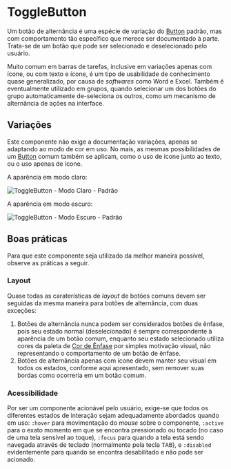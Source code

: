 # ToggleButton

Um botão de alternância é uma espécie de variação do [Button](./button.md) padrão, mas com comportamento tão específico que merece ser documentado à parte. Trata-se de um botão que pode ser selecionado e deselecionado pelo usuário.

Muito comum em barras de tarefas, inclusive em variações apenas com ícone, ou com texto e ícone, é um tipo de usabilidade de conhecimento quase generalizado, por causa de _softwares_ como Word e Excel. Também é eventualmente utilizado em grupos, quando selecionar um dos botões do grupo automaticamente de-seleciona os outros, como um mecanismo de alternância de ações na interface.

## Variações

Este componente não exige a documentação variações, apenas se adaptando ao modo de cor em uso. No mais, as mesmas possibilidades de um [Button](./button.md) comum também se aplicam, como o uso de ícone junto ao texto, ou o uso apenas de ícone.

A aparência em modo claro:

![ToggleButton - Modo Claro - Padrão](~@source/assets/images/component-togglebutton-light-standard.png)

A aparência em modo escuro:

![ToggleButton - Modo Escuro - Padrão](~@source/assets/images/component-togglebutton-dark-standard.png)

## Boas práticas

Para que este componente seja utilizado da melhor maneira possível, observe as práticas a seguir.

### Layout

Quase todas as caraterísticas de _layout_ de botões comuns devem ser seguidas da mesma maneira para botões de alternância, com duas exceções:

1. Botões de alternância nunca podem ser considerados botões de ênfase, pois seu estado normal (deselecionado) é sempre correspondente à aparência de um botão comum, enquanto seu estado selecionado utiliza cores da paleta de [Cor de Ênfase](../guia-visual/cores.md#paleta-de-cor-de-ênfase) por simples motivação visual, não representando o comportamento de um botão de ênfase.
2. Botões de alternância apenas com ícone devem manter seu visual em todos os estados, conforme aqui apresentado, sem remover suas bordas como ocorreria em um botão comum.

### Acessibilidade

Por ser um componente acionável pelo usuário, exige-se que todos os diferentes estados de interação sejam adequadamente abordados quando em uso: `:hover` para movimentação do _mouse_ sobre o componente, `:active` para o exato momento em que se encontra pressionado ou tocado (no caso de uma tela sensível ao toque), `:focus` para quando a tela está sendo navegada através de teclado (normalmente pela tecla <kbd>TAB</kbd>), e `:disabled` evidentemente para quando se encontra desabilitado e não pode ser acionado.
